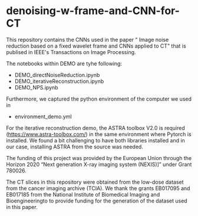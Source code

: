 # denoising-w-frame-and-CNN-for-CT
This repository contains the CNNs used in the paper " Image noise reduction based on a fixed wavelet frame and CNNs applied to CT" that is publised in IEEE's Transactions on Image Processing.

The notebooks within DEMO are tyhe following:
* DEMO_directNoiseReduction.ipynb
* DEMO_iterativeReconstruction.ipynb
* DEMO_NPS.ipynb

Furthermore, we captured the python environment of the computer we used in 
* environment_demo.yml

For the iterative reconstruction demo, the ASTRA toolbox V2.0 is required (https://www.astra-toolbox.com/) in the same environment where Pytorch is installed. We found a bit challenging to have both libraries installed and in our case, installing ASTRA from the source was needed.

The funding of this project was provided by the European Union through the Horizon 2020 “Next generation X-ray imaging system (NEXIS)]” under Grant 780026. 

The CT slices in this repository were obtained from the low-dose dataset from the cancer imaging archive (TCIA). We thank the  grants EB017095 and EB017185  from  the National Institute of Biomedical Imaging and Bioengineeringto to provide funding for the generation of the dataset used in this paper.

